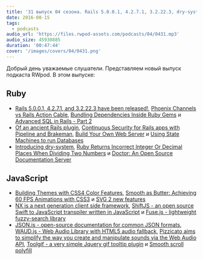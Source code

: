 ```yaml
---
title: '31 выпуск 04 сезона. Rails 5.0.0.1, 4.2.7.1, 3.2.22.3, dry-system, SVG 2 new features, ShiftJS, JSON.is, WAUD.js и прочее'
date: 2016-08-15
tags:
  - podcasts
audio_url: 'https://files.rwpod-assets.com/podcasts/04/0431.mp3'
audio_size: 45930885
duration: '00:47:44'
cover: '/images/covers/04/0431.png'
---
```


Добрый день уважаемые слушатели. Представляем новый выпуск подкаста RWpod. В этом выпуске:

## Ruby

- [Rails 5.0.0.1, 4.2.7.1, and 3.2.22.3 have been released!](http://weblog.rubyonrails.org/2016/8/11/Rails-5-0-0-1-4-2-7-2-and-3-2-22-3-have-been-released/), [Phoenix Channels vs Rails Action Cable](https://dockyard.com/blog/2016/08/09/phoenix-channels-vs-rails-action-cable), [Bundling Dependencies Inside Ruby Gems](http://blog.presidentbeef.com/blog/2016/08/09/bundling-gem-dependencies-inside-ruby-gems/) и [Advanced SQL in Rails - Part 2](http://brewhouse.io/2016/08/12/sql-in-rails-part2.html)
- [Of an ancient Rails plugin](http://zzak.io/log/2016-08-09-of-an-ancient-rails-plugin.html), [Continuous Security for Rails apps with Pipeline and Brakeman](https://jenkins.io/blog/2016/08/10/rails-cd-with-pipeline/), [Build Your Own Web Server](http://www.blackbytes.info/2016/08/build-your-own-web-server/) и [Using State Machines to run Databases](https://www.citusdata.com/blog/2016/08/12/state-machines-to-run-databases/)
- [Introducing dry-system](http://dry-rb.org/news/2016/08/15/introducing-dry-system/), [Ruby Returns Incorrect Integer Or Decimal Places When Dividing Two Numbers](https://solidfoundationwebdev.com/blog/posts/ruby-returns-incorrect-integer-or-decimal-places-when-dividing-two-numbers) и [Doctor: An Open Source Documentation Server](https://blog.minio.io/doctor-an-open-source-documentation-server-41d86d756f15)

## JavaScript

- [Building Themes with CSS4 Color Features](https://cloudfour.com/thinks/building-themes-with-css4-color-features/), [Smooth as Butter: Achieving 60 FPS Animations with CSS3](https://medium.com/outsystems-experts/how-to-achieve-60-fps-animations-with-css3-db7b98610108) и [SVG 2 new features](https://github.com/w3c/svgwg/wiki/SVG-2-new-features)
- [NX is a next generation client side framework](http://nx-framework.com/), [ShiftJS - an open source Swift to JavaScript transpiler written in JavaScript](http://www.shiftjs.com/) и [Fuse.js - lightweight fuzzy-search library](http://fusejs.io/)
- [JSON.is - open-source documentation for common JSON formats](http://json.is/), [WAUD.js - Web Audio Library with HTML5 audio fallback](http://www.waudjs.com/), [Pizzicato aims to simplify the way you create and manipulate sounds via the Web Audio API](https://alemangui.github.io/pizzicato/), [Toolgif - a very simple Jquery gif tooltip plugin](https://mburakerman.github.io/toolgif/) и [Smooth scroll polyfill](http://iamdustan.com/smoothscroll/)
